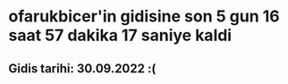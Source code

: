# ofarukbicer'in gidisine son 5 gun 16 saat 57 dakika 17 saniye kaldi

## Gidis tarihi: 30.09.2022 :(